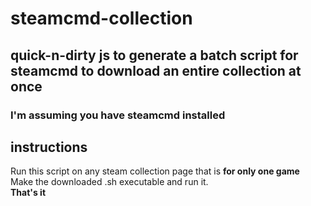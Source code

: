 # steamcmd-collection
## quick-n-dirty js to generate a batch script for steamcmd to download an entire collection at once
### I'm assuming you have steamcmd installed
## instructions 
Run this script on any steam collection page that is <strong>for only one game</strong> <br>
Make the downloaded .sh executable and run it. <br>
<strong> That's it </strong>
